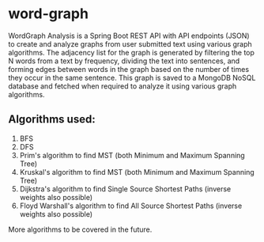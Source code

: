 # word-graph
WordGraph Analysis is a Spring Boot REST API with API endpoints (JSON) to create and analyze graphs  from user submitted text using various graph algorithms. 
The adjacency list for the graph is generated by filtering the top N words from a text by frequency, dividing the text into sentences, and forming edges between words in the graph based on the number of times they occur in the same sentence. 
This graph is saved to a MongoDB NoSQL database and fetched when required to analyze it using various graph algorithms.

## Algorithms used:
1. BFS
2. DFS
3. Prim's algorithm to find MST (both Minimum and Maximum Spanning Tree)
4. Kruskal's algorithm to find MST (both Minimum and Maximum Spanning Tree)
5. Dijkstra's algorithm to find Single Source Shortest Paths (inverse weights also possible)
6. Floyd Warshall's algorithm to find All Source Shortest Paths (inverse weights also possible)

More algorithms to be covered in the future.
